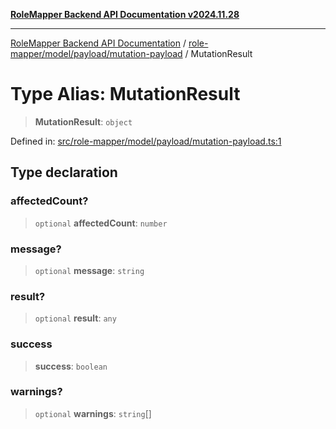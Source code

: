 [**RoleMapper Backend API Documentation v2024.11.28**](../../../../../README.md)

***

[RoleMapper Backend API Documentation](../../../../../modules.md) / [role-mapper/model/payload/mutation-payload](../README.md) / MutationResult

# Type Alias: MutationResult

> **MutationResult**: `object`

Defined in: [src/role-mapper/model/payload/mutation-payload.ts:1](https://github.com/FlowCraft-AG/RoleMapper/blob/a27a4625e026a9ad2c24db2d223617539cb70099/backend/src/role-mapper/model/payload/mutation-payload.ts#L1)

## Type declaration

### affectedCount?

> `optional` **affectedCount**: `number`

### message?

> `optional` **message**: `string`

### result?

> `optional` **result**: `any`

### success

> **success**: `boolean`

### warnings?

> `optional` **warnings**: `string`[]
